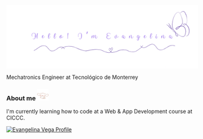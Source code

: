 <p align="center">
  <img src="eva.png" width=600 style="display: block; margin: 0 auto"/>
</p>
Mechatronics Engineer at Tecnológico de Monterrey 

### About me <img src="chilitomorron.gif" alt="cinnamoroll" width="30">

I'm currently learning how to code at a Web & App Development course at CICCC. 

<a href= "https://www.linkedin.com/in/evangelina-vega/">
    <img src="https://cdn-icons-png.flaticon.com/512/61/61109.png" alt="Evangelina Vega Profile" width="20" height="20">
</a>
